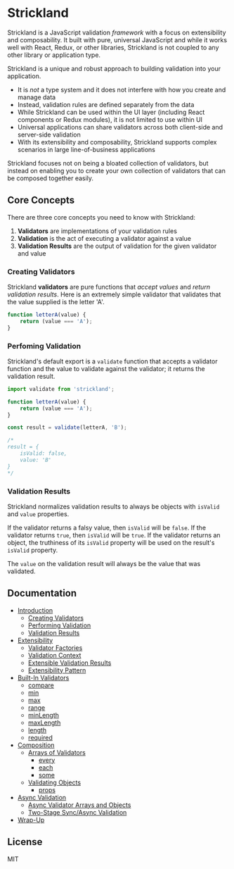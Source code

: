 # Strickland

Strickland is a JavaScript validation _framework_ with a focus on extensibility and composability. It built with pure, universal JavaScript and while it works well with React, Redux, or other libraries, Strickland is not coupled to any other library or application type.

Strickland is a unique and robust approach to building validation into your application.

* It is *not* a type system and it does not interfere with how you create and manage data
* Instead, validation rules are defined separately from the data
* While Strickland can be used within the UI layer (including React components or Redux modules), it is not limited to use within UI
* Universal applications can share validators across both client-side and server-side validation
* With its extensibility and composability, Strickland supports complex scenarios in large line-of-business applications

Strickland focuses not on being a bloated collection of validators, but instead on enabling you to create your own collection of validators that can be composed together easily.

## Core Concepts

There are three core concepts you need to know with Strickland:

1. **Validators** are implementations of your validation rules
2. **Validation** is the act of executing a validator against a value
3. **Validation Results** are the output of validation for the given validator and value

### Creating Validators

Strickland **validators** are pure functions that *accept values* and *return validation results*. Here is an extremely simple validator that validates that the value supplied is the letter 'A'.

``` jsx
function letterA(value) {
    return (value === 'A');
}
```

### Perfoming Validation

Strickland's default export is a `validate` function that accepts a validator function and the value to validate against the validator; it returns the validation result.

``` jsx
import validate from 'strickland';

function letterA(value) {
    return (value === 'A');
}

const result = validate(letterA, 'B');

/*
result = {
    isValid: false,
    value: 'B'
}
*/
```

### Validation Results

Strickland normalizes validation results to always be objects with `isValid` and `value` properties.

If the validator returns a falsy value, then `isValid` will be `false`. If the validator returns `true`, then `isValid` will be `true`. If the validator returns an object, the truthiness of its `isValid` property will be used on the result's `isValid` property.

The `value` on the validation result will always be the value that was validated.

## Documentation

* [Introduction](/docs/Introduction/README.md)
    * [Creating Validators](/docs/Introduction/Validators.md)
    * [Performing Validation](/docs/Introduction/Validation.md)
    * [Validation Results](/docs/Introduction/ValidationResults.md)
* [Extensibility](/docs/Extensibility/README.md)
    * [Validator Factories](/docs/Extensibility/ValidatorFactories.md)
    * [Validation Context](/docs/Extensibility/ValidationContext.md)
    * [Extensible Validation Results](/docs/Extensibility/ValidationResults.md)
    * [Extensibility Pattern](/docs/Extensibility/Pattern.md)
* [Built-In Validators](/docs/Validators/README.md)
    * [compare](/docs/Validators/compare.md)
    * [min](/docs/Validators/min.md)
    * [max](/docs/Validators/max.md)
    * [range](/docs/Validators/range.md)
    * [minLength](/docs/Validators/minLength.md)
    * [maxLength](/docs/Validators/maxLength.md)
    * [length](/docs/Validators/length.md)
    * [required](/docs/Validators/required.md)
* [Composition](/docs/Composition/README.md)
    * [Arrays of Validators](/docs/Composition/ArraysOfValidators.md)
        * [every](/docs/Composition/every.md)
        * [each](/docs/Composition/each.md)
        * [some](/docs/Composition/some.md)
    * [Validating Objects](/docs/Composition/ValidatingObjects.md)
        * [props](/docs/Composition/props.md)
* [Async Validation](/docs/Async/README.md)
    * [Async Validator Arrays and Objects](/docs/Async/ValidatorArraysAndObjects.md)
    * [Two-Stage Sync/Async Validation](/docs/Async/TwoStageValidation.md)
* [Wrap-Up](/docs/WrapUp.md)

## License

MIT
